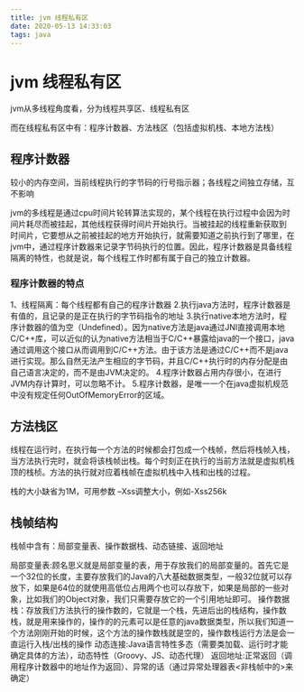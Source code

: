 ```yaml
---
title: jvm 线程私有区
date: 2020-05-13 14:33:03
tags: java
---
```

# jvm 线程私有区
jvm从多线程角度看，分为线程共享区、线程私有区

而在线程私有区中有：程序计数器、方法栈区（包括虚拟机栈、本地方法栈）

## 程序计数器

较小的内存空间，当前线程执行的字节码的行号指示器；各线程之间独立存储，互不影响

jvm的多线程是通过cpu时间片轮转算法实现的，某个线程在执行过程中会因为时间片耗尽而被挂起，其他线程获得时间片开始执行。当被挂起的线程重新获取到
时间片，它要想从之前被挂起的地方开始执行，就需要知道之前执行到了哪里，在jvm中，通过程序计数器来记录字节码执行的位置。因此，程序计数器是具备线程隔离的特性，也就是说，每个线程工作时都有属于自己的独立计数器。

### 程序计数器的特点
1、线程隔离：每个线程都有自己的程序计数器
2.执行java方法时，程序计数器是有值的，且记录的是正在执行的字节码指令的地址
3.执行native本地方法时，程序计数器的值为空（Undefined）。因为native方法是java通过JNI直接调用本地C/C++库，可以近似的认为native方法相当于C/C++暴露给java的一个接口，java通过调用这个接口从而调用到C/C++方法。由于该方法是通过C/C++而不是java进行实现。那么自然无法产生相应的字节码，并且C/C++执行时的内存分配是由自己语言决定的，而不是由JVM决定的。
4.程序计数器占用内存很小，在进行JVM内存计算时，可以忽略不计。
5.程序计数器，是唯一一个在java虚拟机规范中没有规定任何OutOfMemoryError的区域。

## 方法栈区

线程在运行时，在执行每一个方法的时候都会打包成一个栈帧，然后将栈帧入栈，当方法执行完时，就会将该栈帧出栈。每个时刻正在执行的当前方法就是虚拟机栈顶的栈桢。方法的执行就对应着栈帧在虚拟机栈中入栈和出栈的过程。

栈的大小缺省为1M，可用参数 –Xss调整大小，例如-Xss256k

## 栈帧结构

栈帧中含有：局部变量表、操作数据栈、动态链接、返回地址

局部变量表:顾名思义就是局部变量的表，用于存放我们的局部变量的。首先它是一个32位的长度，主要存放我们的Java的八大基础数据类型，一般32位就可以存放下，如果是64位的就使用高低位占用两个也可以存放下，如果是局部的一些对象，比如我们的Object对象，我们只需要存放它的一个引用地址即可。
操作数据栈：存放我们方法执行的操作数的，它就是一个栈，先进后出的栈结构，操作数栈，就是用来操作的，操作的的元素可以是任意的java数据类型，所以我们知道一个方法刚刚开始的时候，这个方法的操作数栈就是空的，操作数栈运行方法是会一直运行入栈/出栈的操作
动态连接:Java语言特性多态（需要类加载、运行时才能确定具体的方法），动态特性（Groovy、JS、动态代理）
返回地址:正常返回（调用程序计数器中的地址作为返回）、异常的话（通过异常处理器表<非栈帧中的>来确定）


